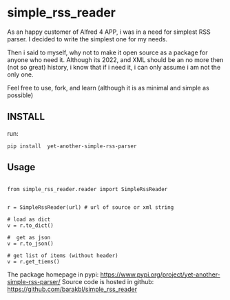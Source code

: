 # simple_rss_reader

As an happy customer of Alfred 4 APP, i was in a need for simplest RSS parser.
I decided to write the simplest one for my needs. 

Then i said to myself, why not to make it open source as a package for anyone who need it. 
Although its 2022, and XML should be an no more then  (not so great) history, i know that if i need it, i can only assume i am not the only one. 

Feel free to use, fork, and learn (although it is as minimal and simple as possible)


## INSTALL
run: 
```
pip install  yet-another-simple-rss-parser
```

## Usage

```

from simple_rss_reader.reader import SimpleRssReader


r = SimpleRssReader(url) # url of source or xml string

# load as dict
v = r.to_dict()

#  get as json
v = r.to_json()

# get list of items (without header)
v = r.get_tiems()
```

The package homepage in pypi: https://www.pypi.org/project/yet-another-simple-rss-parser/
Source code is hosted in github: https://github.com/barakbl/simple_rss_reader

